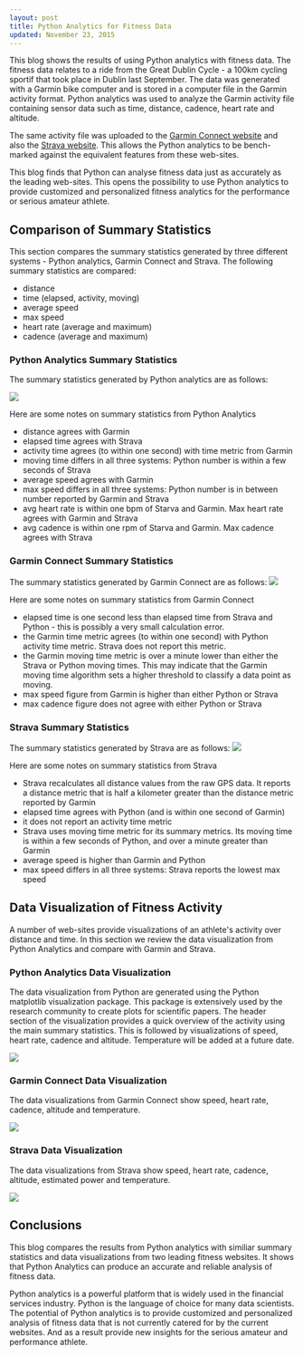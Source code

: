 ```yaml
---
layout: post
title: Python Analytics for Fitness Data 
updated: November 23, 2015
---
```


This blog shows the results of using Python analytics with fitness data.
The fitness data relates to a ride from the Great Dublin Cycle - a 100km cycling sportif that took place in Dublin last September.
The data was generated with a Garmin bike computer and is stored in a computer file in the Garmin activity format.
Python analytics was used to analyze the Garmin activity file containing sensor data such as time, distance, cadence, heart rate and altitude.    

The same activity file was uploaded to 
 the [Garmin Connect website](https://connect.garmin.com/modern/activity/898238015) and also the [Strava website](https://www.strava.com/activities/391934220/overview). 
This allows the Python analytics to be bench-marked against the equivalent features from these web-sites.

This blog finds that Python can analyse fitness data just as accurately as the leading web-sites.  This opens the possibility to use Python analytics to provide customized and personalized fitness analytics for the performance or serious amateur athlete. 

## Comparison of Summary Statistics

This section compares the summary statistics generated by three different systems - Python analytics, Garmin Connect and Strava.  The following summary statistics are compared:

- distance
- time (elapsed, activity, moving)
- average speed
- max speed
- heart rate (average and maximum)
- cadence (average and maximum)


### Python Analytics Summary Statistics

The summary statistics generated by Python analytics are as follows:

![](/images/python_summary_stats.png)

Here are some notes on summary statistics from Python Analytics

- distance agrees with Garmin
- elapsed time agrees with Strava
- activity time  agrees (to within one second) with time metric from Garmin
- moving time differs in all three systems: Python number is within a few seconds of Strava
- average speed agrees with Garmin
- max speed differs in all three systems: Python number is in between number reported by Garmin and Strava
- avg heart rate is within one bpm of Starva and Garmin.  Max heart rate agrees with Garmin and Strava
- avg cadence is within one rpm of Starva and Garmin.  Max cadence agrees with Strava

### Garmin Connect Summary Statistics
The summary statistics generated by Garmin Connect are as follows:
![](/images/garmin_summary_stats.png)

Here are some notes on summary statistics from Garmin Connect

- elapsed time is one second less than elapsed time from Strava and Python - this is possibly a very small calculation error.
- the Garmin time metric agrees (to within one second) with Python activity time metric.  Strava does not report this metric.
- the Garmin moving time metric is over a minute lower than either the Strava or Python moving times.  This may indicate that the Garmin moving time algorithm sets a higher threshold to classify a data point as moving.
- max speed figure from Garmin is higher than either Python or Strava
- max cadence figure does not agree with either Python or Strava

### Strava Summary Statistics
The summary statistics generated by Strava are as follows:
![](/images/strava_summary_stats.png)

Here are some notes on summary statistics from Strava

- Strava recalculates all distance values from the raw GPS data.  It reports a distance metric that is half a kilometer greater than the distance metric reported by Garmin
- elapsed time agrees with Python (and is within one second of Garmin)
- it does not report an activity time metric
- Strava uses moving time metric for its summary metrics.  Its moving time is within a few seconds of Python, and over a minute greater than Garmin
- average speed is higher than Garmin and Python
- max speed differs in all three systems: Strava reports the lowest max speed


## Data Visualization of Fitness Activity
A number of web-sites provide visualizations of an athlete's activity over distance and time.  In this section we review the data visualization from Python Analytics and compare with Garmin and Strava.


### Python Analytics Data Visualization
The data visualization from Python are generated using the Python matplotlib visualization package.  This package is extensively used by the research community to create plots for scientific papers.  The header section of the visualization provides a quick overview of the activity using the main summary statistics.  This is followed by visualizations of speed, heart rate, cadence and altitude.  Temperature will be added at a future date.

![](/images/summary_distance.png)

### Garmin Connect Data Visualization
The data visualizations from Garmin Connect show speed, heart rate, cadence, altitude and temperature. 

![](/images/garmin_distance.png)


### Strava  Data Visualization
The data visualizations from Strava show speed, heart rate, cadence, altitude, estimated power and temperature.

![](/images/strava_distance.png)

## Conclusions
This blog compares the results from Python analytics with similiar summary statistics and data visualizations from two leading fitness websites.  It shows that Python Analytics can produce an accurate and reliable analysis of fitness data.

Python analytics is a powerful platform that is widely used in the financial services industry.  Python is the language of choice for many data scientists.  The potential of Python analytics is to provide customized and personalized analysis of fitness data that is not currently catered for by the current websites. And as a result provide new insights for the serious amateur and performance athlete.


